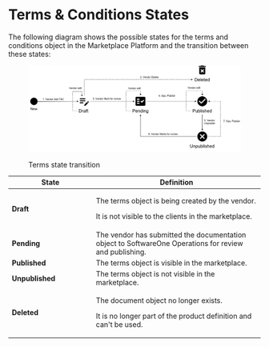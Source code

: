 # Terms & Conditions States

The following diagram shows the possible states for the terms and conditions object in the Marketplace Platform and the transition between these states:

<figure><img src="../../../../.gitbook/assets/state_diagram_terms.png" alt=""><figcaption><p>Terms state transition</p></figcaption></figure>

<table><thead><tr><th width="154">State</th><th>Definition</th></tr></thead><tbody><tr><td><strong>Draft</strong></td><td><p>The terms object is being created by the vendor.</p><p></p><p>It is not visible to the clients in the marketplace.</p></td></tr><tr><td><strong>Pending</strong></td><td>The vendor has submitted the documentation object to SoftwareOne Operations for review and publishing.</td></tr><tr><td><strong>Published</strong></td><td>The terms object is visible in the marketplace.</td></tr><tr><td><strong>Unpublished</strong></td><td>The terms object is not visible in the marketplace.</td></tr><tr><td><strong>Deleted</strong></td><td><p>The document object no longer exists.</p><p></p><p>It is no longer part of the product definition and can't be used.</p></td></tr></tbody></table>

